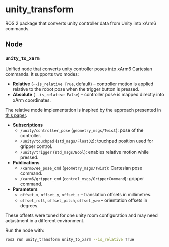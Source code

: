 # unity_transform

ROS 2 package that converts unity controller data from Unity into xArm6 commands.

## Node

### `unity_to_xarm`

Unified node that converts unity controller poses into xArm6 Cartesian commands.
It supports two modes:

- **Relative** (`--is_relative True`, default) – controller motion is applied
  relative to the robot pose when the trigger button is pressed.
- **Absolute** (`--is_relative False`) – controller pose is mapped directly into
  xArm coordinates.

The relative mode implementation is inspired by the approach presented in
[this paper](https://ieeexplore.ieee.org/document/9197517).

- **Subscriptions**
  - `/unity/controller_pose` (`geometry_msgs/Twist`): pose of the controller.
  - `/unity/touchpad` (`std_msgs/Float32`): touchpad position used for gripper control.
  - `/unity/trigger` (`std_msgs/Bool`): enables relative motion while pressed.
- **Publications**
  - `/xarm6/ee_pose_cmd` (`geometry_msgs/Twist`): Cartesian pose command.
  - `/xarm6/gripper_cmd` (`control_msgs/GripperCommand`): gripper command.
- **Parameters**
  - `offset_x`, `offset_y`, `offset_z` – translation offsets in millimetres.
  - `offset_roll`, `offset_pitch`, `offset_yaw` – orientation offsets in degrees.

These offsets were tuned for one unity room configuration and may need
adjustment in a different environment.

Run the node with:

```bash
ros2 run unity_transform unity_to_xarm --is_relative True
```
